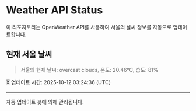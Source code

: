 
# Weather API Status

이 리포지토리는 OpenWeather API를 사용하여 서울의 날씨 정보를 자동으로 업데이트합니다.

## 현재 서울 날씨
> 서울의 현재 날씨: overcast clouds, 온도: 20.46°C, 습도: 81%

⏳ 업데이트 시간: 2025-10-12 03:24:36 (UTC)

---
자동 업데이트 봇에 의해 관리됩니다.
